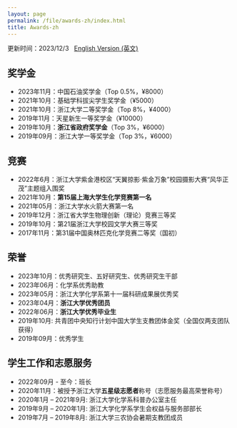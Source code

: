 ```yaml
---
layout: page
permalink: /file/awards-zh/index.html
title: Awards-zh
---
```


更新时间：2023/12/3 &nbsp; [English Version (英文)](https://HgZnCH3.github.io/awards/)<br>

## 奖学金

- 2023年11月：中国石油奖学金（Top 0.5%，¥8000）
- 2021年10月：基础学科拔尖学生奖学金（¥5000）
- 2021年10月：浙江大学二等奖学金（Top 8%，¥4000）
- 2019年11月：天星新生一等奖学金（¥10000）
- 2019年10月：**浙江省政府奖学金**（Top 3%，¥6000）
- 2019年09月：浙江大学一等奖学金（Top 3%，¥6000）

## 竞赛

- 2022年6月：浙江大学紫金港校区“天翼掠影·紫金万象”校园摄影大赛“风华正茂”主题组入围奖
- 2021年10月：**第15届上海大学生化学竞赛第一名**
- 2021年05月：浙江大学水火箭大赛第一名
- 2019年12月：浙江省大学生物理创新（理论）竞赛三等奖
- 2019年10月：第21届浙江大学校园文学大赛三等奖
- 2017年11月：第31届中国奥林匹克化学竞赛二等奖（国初）

## 荣誉
- 2023年10月：优秀研究生、五好研究生、优秀研究生干部
- 2023年06月：化学系优秀助教
- 2023年05月：浙江大学化学系第十一届科研成果展优秀奖
- 2023年04月：**浙江大学优秀团员**
- 2022年06月：**浙江大学优秀毕业生**
- 2019年10月: 共青团中央知行计划中国大学生支教团体金奖（全国仅两支团队获得）
- 2019年09月：优秀学生

## 学生工作和志愿服务

- 2022年09月 - 至今：班长
- 2020年11月：被授予浙江大学**五星级志愿者**称号（志愿服务最高荣誉称号）
- 2020年1月 – 2021年9月: 浙江大学化学系科普办公室主任
- 2019年9月 – 2020年1月: 浙江大学化学系学生会权益与服务部部长
- 2019年7月 – 2019年8月: 浙江大学三农协会暑期支教团成员<br>


